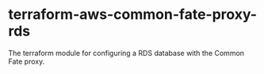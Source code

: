 # terraform-aws-common-fate-proxy-rds

The terraform module for configuring a RDS database with the Common Fate proxy.
